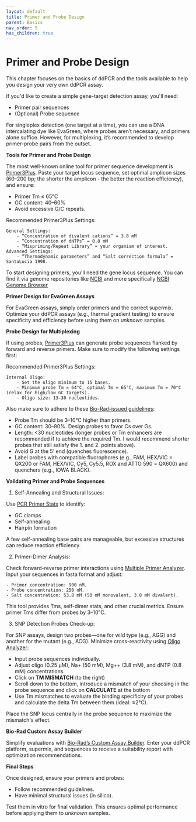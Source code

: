 ```yaml
---
layout: default
title: Primer and Probe Design
parent: Basics
nav_order: 5
has_children: true
---
```

# Primer and Probe Design

This chapter focuses on the basics of ddPCR and the tools available to help you design your very own ddPCR assay.

If you'd like to create a simple gene-target detection assay, you'll need:

  - Primer pair sequences
  - (Optional) Probe sequence

For singleplex detection (one target at a time), you can use a DNA intercalating dye like EvaGreen, where probes aren’t necessary, and primers alone suffice. However, for multiplexing, it’s recommended to develop primer-probe pairs from the outset.

**Tools for Primer and Probe Design**

The most well-known online tool for primer sequence development is [Primer3Plus](<https://www.primer3plus.com/index.html>). Paste your target locus sequence, set optimal amplicon sizes (60–200 bp; the shorter the amplicon - the better the reaction efficiency), and ensure:

  - Primer Tm ≤ 65°C
  - GC content: 40–60%
  - Avoid excessive G/C repeats.

Recommended Primer3Plus Settings:

    General Settings:
        - “Concentration of divalent cations” = 3.8 mM
        - “Concentration of dNTPs” = 0.8 mM
        - “Mispriming/Repeat Library” = your organism of interest.
    Advanced Settings:
        - “Thermodynamic parameters” and “Salt correction formula” = SantaLucia 1998.

To start designing primers, you'll need the gene locus sequence. You can find it via genome repositories like [NCBI](<https://www.ncbi.nlm.nih.gov/>) and more specifically [NCBI Genome Browser](<https://www.ncbi.nlm.nih.gov/gdv/?org=homo-sapiens>)

**Primer Design for EvaGreen Assays**

For EvaGreen assays, simply order primers and the correct supermix. Optimize your ddPCR assays (e.g., thermal gradient testing) to ensure specificity and efficiency before using them on *unknown* samples.

**Probe Design for Multiplexing**

If using probes, [Primer3Plus](<https://www.primer3plus.com/index.html>) can generate probe sequences flanked by forward and reverse primers. Make sure to modify the following settings first:

Recommended Primer3Plus Settings:

    Internal Oligo:
        - Set the oligo minimum to 15 bases.
        - Minimum probe Tm = 64°C, optimal Tm = 65°C, maximum Tm = 70°C (relax for high/low GC targets).
        - Oligo size: 13–30 nucleotides.

Also make sure to adhere to these [Bio-Rad-issued guidelines](<https://www.bio-rad.com/webroot/web/pdf/lsr/literature/Bulletin_6407.pdf>):

  - Probe Tm should be 3–10°C higher than primers.
  - GC content: 30–80%. Design probes to favor Cs over Gs.
  - Length: <30 nucleotides (longer probes or Tm enhancers are
    recommended if to achieve the required Tm. I would recommend shorter probes that still satisfy the 1. and 2. points above).
  - Avoid G at the 5’ end (quenches fluorescence).
  - Label probes with compatible fluorophores (e.g., FAM, HEX/VIC = QX200 or FAM, HEX/VIC, Cy5, Cy5.5, ROX and ATTO 590 = QX600) and quenchers (e.g., IOWA BLACK).


**Validating Primer and Probe Sequences**

1. Self-Annealing and Structural Issues:

Use [PCR Primer Stats](<https://www.bioinformatics.org/sms2/pcr_primer_stats.html>) to identify:

- GC clamps
- Self-annealing
- Hairpin formation

A few self-annealing base pairs are manageable, but excessive structures can reduce reaction efficiency.

2. Primer-Dimer Analysis:

Check forward-reverse primer interactions using [Multiple Primer Analyzer](<https://www.thermofisher.com/se/en/home/brands/thermo-scientific/molecular-biology/molecular-biology-learning-center/molecular-biology-resource-library/thermo-scientific-web-tools/multiple-primer-analyzer.html>). Input your sequences in fasta format and adjust:

    - Primer concentration: 900 nM.
    - Probe concentration: 250 nM.
    - Salt concentration: 53.8 mM (50 mM monovalent, 3.8 mM divalent).

This tool provides Tms, self-dimer stats, and other crucial metrics. Ensure primer Tms differ from probes by 3–10°C.

3. SNP Detection Probes Check-up:

For SNP assays, design two probes—one for wild type (e.g., AGG) and another for the mutant (e.g., ACG). Minimize cross-reactivity using [Oligo Analyzer](<https://www.idtdna.com/calc/analyzer>):

  - Input probe sequences individually.
  - Adjust oligo (0.25 μM), Na+ (50 mM), Mg++ (3.8 mM), and dNTP (0.8 mM) concentrations.
  - Click on **TM MISMATCH** (to the right)
  - Scroll down to the bottom, introduce a mismatch of your choosing in the probe sequence and click on **CALCULATE** at the bottom
  - Use Tm mismatches to evaluate the binding specificity of your probes and calculate the delta Tm between them (ideal: ≥2°C).

Place the SNP locus centrally in the probe sequence to maximize the mismatch's effect.

**Bio-Rad Custom Assay Builder**

Simplify evaluations with [Bio-Rad’s Custom Assay Builder](<https://www.bio-rad.com/digital-assays/custom-assay-builder>). Enter your ddPCR platform, supermix, and sequences to receive a suitability report with optimization recommendations.

**Final Steps**

Once designed, ensure your primers and probes:

  - Follow recommended guidelines.
  - Have minimal structural issues (in silico).

Test them in vitro for final validation. This ensures optimal performance before applying them to *unknown* samples.
